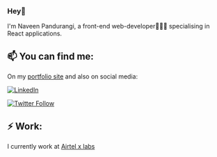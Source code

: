 ### Hey👋
I'm Naveen Pandurangi, a front-end web-developer👨🏻‍💻 specialising in React applications. 

📫 You can find me:
-
On my [portfolio site](https://piperguy.github.io) and also on social media:

[![LinkedIn](https://img.shields.io/badge/LinkedIn%20-blue?style=flat-square&logo=linkedin&labelColor=blue)](https://www.linkedin.com/in/naveen-pandurangi/)

[![Twitter Follow](https://img.shields.io/twitter/follow/_PiperGuy_?style=social)](https://twitter.com/_PiperGuy_)

⚡ Work:
-
I currently work at [Airtel x labs](https://www.linkedin.com/company/airtel-x-labs/mycompany/)
